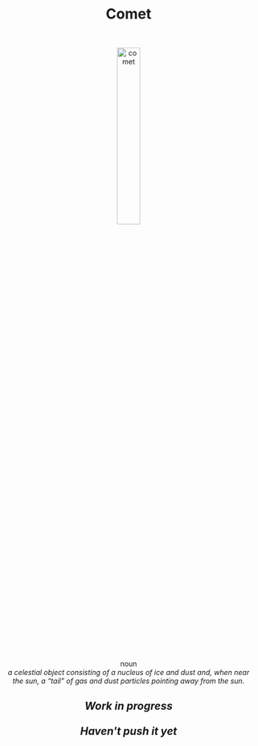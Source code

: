<h1 align="center">Comet</h1>

<br>

<p align="center">
<a><img width="30%" src="https://i.ibb.co/XzY5VVS/comet.png" alt="comet" border="0"></a>
</p>

<br>

<p align="center">noun<br>
<i>a celestial object consisting of a nucleus of ice and dust and, when near the sun, a “tail” of gas and dust particles pointing away from the sun.</i>
</p>

<h2 align="center">
    <b><i>Work in progress</i></b>
    <br>
    <br>
    <b><i>Haven't push it yet</i></b>
</h2>